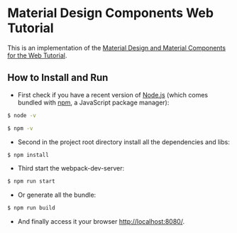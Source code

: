 # Material Design Components Web Tutorial

This is an implementation of the [Material Design and Material Components for the Web Tutorial](https://material.io/collections/developer-tutorials/#web).

## How to Install and Run

- First check if you have a recent version of [Node.js](https://nodejs.org/) (which comes bundled with [npm](https://www.npmjs.com/), a JavaScript package manager):

```bash
$ node -v
```

```bash
$ npm -v
```

- Second in the project root directory install all the dependencies and libs:

```bash
$ npm install
```

- Third start the webpack-dev-server:

```bash
$ npm run start
```

- Or generate all the bundle:

```bash
$ npm run build
```

- And finally access it your browser [http://localhost:8080/](http://localhost:8080/).
